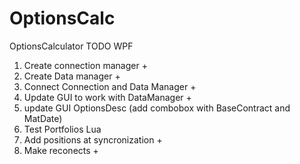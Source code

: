 OptionsCalc
===========

OptionsCalculator
TODO
WPF
1. Create connection manager +
2. Create Data manager +
3. Connect Connection and Data Manager +
4. Update GUI to work with DataManager +
5. update GUI OptionsDesc (add combobox with BaseContract and MatDate)
6. Test Portfolios
Lua
1. Add positions at syncronization +
2. Make reconects +
